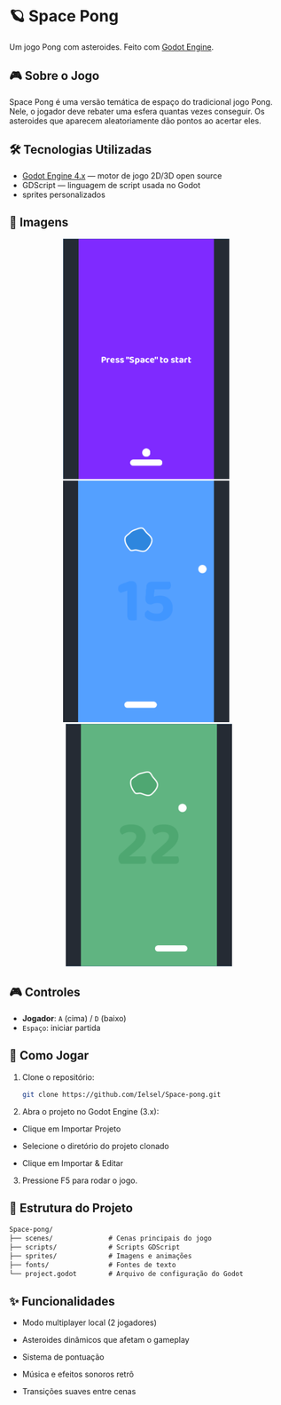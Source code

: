 # 🪐 Space Pong

Um jogo Pong com asteroides. Feito com [Godot Engine](https://godotengine.org/).

## 🎮 Sobre o Jogo

Space Pong é uma versão temática de espaço do tradicional jogo Pong. Nele, o jogador deve rebater uma esfera quantas vezes conseguir. Os asteroides que aparecem aleatoriamente dão pontos ao acertar eles.

## 🛠️ Tecnologias Utilizadas

- [Godot Engine 4.x](https://godotengine.org/) — motor de jogo 2D/3D open source
- GDScript — linguagem de script usada no Godot
- sprites personalizados

## 📸 Imagens

<p align="center">
  <img src="https://raw.githubusercontent.com/Ielsel/Space-pong/main/imagens_telas/img1.png" width="300" style="margin-right: 10px;"/>
  <img src="https://raw.githubusercontent.com/Ielsel/Space-pong/main/imagens_telas/img2.png" width="300" style="margin-right: 10px;"/>
  <img src="https://raw.githubusercontent.com/Ielsel/Space-pong/main/imagens_telas/img3.png" width="300"/>
</p>


## 🎮 Controles

- **Jogador**: `A` (cima) / `D` (baixo)  
- `Espaço`: iniciar partida  

## 🚀 Como Jogar

1. Clone o repositório:

   ```bash
   git clone https://github.com/Ielsel/Space-pong.git
2. Abra o projeto no Godot Engine (3.x):

- Clique em Importar Projeto

- Selecione o diretório do projeto clonado

- Clique em Importar & Editar

3. Pressione F5 para rodar o jogo.

## 📁 Estrutura do Projeto

```
Space-pong/
├── scenes/              # Cenas principais do jogo
├── scripts/             # Scripts GDScript
├── sprites/             # Imagens e animações
├── fonts/               # Fontes de texto
└── project.godot        # Arquivo de configuração do Godot
```

## ✨ Funcionalidades

- Modo multiplayer local (2 jogadores)

- Asteroides dinâmicos que afetam o gameplay

- Sistema de pontuação

- Música e efeitos sonoros retrô

- Transições suaves entre cenas
